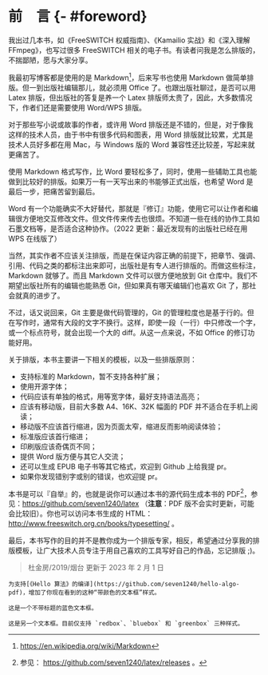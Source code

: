 # 前　言 {- #foreword}

我出过几本书，如《FreeSWITCH 权威指南》、《Kamailio 实战》和《深入理解 FFmpeg》，也写过很多 FreeSWITCH 相关的电子书。有读者问我是怎么排版的，不揣鄙陋，愿与大家分享。

我最初写博客都是使用的是 Markdown[^markdown]，后来写书也使用 Markdown 做简单排版。但一到出版社编辑那儿，就必须用 Office 了。也跟出版社聊过，是否可以用 Latex 排版，但出版社的答复是养一个 Latex 排版师太贵了，因此，大多数情况下，作者们还是需要使用 Word/WPS 排版。

[^markdown]: <https://en.wikipedia.org/wiki/Markdown>

对于那些写小说或故事的作者，或许用 Word 排版还是不错的，但是，对于像我这样的技术人员，由于书中有很多代码和图表，用 Word 排版就比较累，尤其是技术人员好多都在用 Mac，与 Windows 版的 Word 兼容性还比较差，写起来就更痛苦了。

使用 Markdown 格式写作，比 Word 要轻松多了，同时，使用一些辅助工具也能做到比较好的排版。如果万一有一天写出来的书能够正式出版，也希望 Word 是最后一步，把痛苦留到最后。

Word 有一个功能确实不大好替代，那就是『修订』功能，使用它可以让作者和编辑很方便地交互修改文件。但文件传来传去也很烦。不知道一些在线的协作工具如石墨文档等，是否适合这种协作。（2022 更新：最近发现有的出版社已经在用 WPS 在线版了）

当然，其实作者不应该关注排版，而是在保证内容正确的前提下，把章节、强调、引用、代码之类的都标注出来即可，出版社是有专人进行排版的。而做这些标注，Markdown 就够了。而且 Markdown 文件可以很方便地放到 Git 仓库中。我们不期望出版社所有的编辑也能熟悉 Git，但如果真有哪天编辑们也喜欢 Git 了，那社会就真的进步了。

不过，话又说回来，Git 主要是做代码管理的，Git 的管理粒度也是基于行的。但在写作时，通常有大段的文字不换行。这样，即使一段（一行）中只修改一个字，或一个标点符号，就会出现一个大的 diff。从这一点来说，不如 Office 的修订功能好用。

关于排版，本书主要讲一下相关的模板，以及一些排版原则：

- 支持标准的 Markdown，暂不支持各种扩展；
- 使用开源字体；
- 代码应该有单独的格式，用等宽字体，最好支持语法高亮；
- 应该有移动版，目前大多数 A4、16K、32K 幅面的 PDF 并不适合在手机上阅读；
- 移动版不应该首行缩进，因为页面太窄，缩进反而影响阅读体验；
- 标准版应该首行缩进；
- 印刷版应该奇偶页不同；
- 提供 Word 版方便与其它人交流；
- 还可以生成 EPUB 电子书等其它格式，欢迎到 Github 上给我提 pr。
- 如果你发现错别字或别的错误，也欢迎提 pr。

本书是可以『自举』的，也就是说你可以通过本书的源代码生成本书的 PDF[^releases]，参见：<https://github.com/seven1240/latex> （**注意**：PDF 版不会实时更新，可能会比较旧）。你也可以访问本书生成的 HTML：<http://www.freeswitch.org.cn/books/typesetting/> 。

[^releases]: 参见： <https://github.com/seven1240/latex/releases> 。

最后，本书写作的目的并不是教你成为一个排版专家，相反，希望通过分享我的排版模板，让广大技术人员专注于用自己喜欢的工具写好自己的作品，忘记排版 ;)。

> 杜金房/2019/烟台 更新于 2023 年 2 月 1 日

```{.redbox caption="更新"}
为支持[《Hello 算法》的编译](https://github.com/seven1240/hello-algo-pdf)，增加了你现在看到的这种“带颜色的文本框”样式。
```

```bluebox
这是一个不带标题的蓝色文本框。
```

```greenbox
这是另一个文本框。目前仅支持 `redbox`、`bluebox` 和 `greenbox` 三种样式。
```
